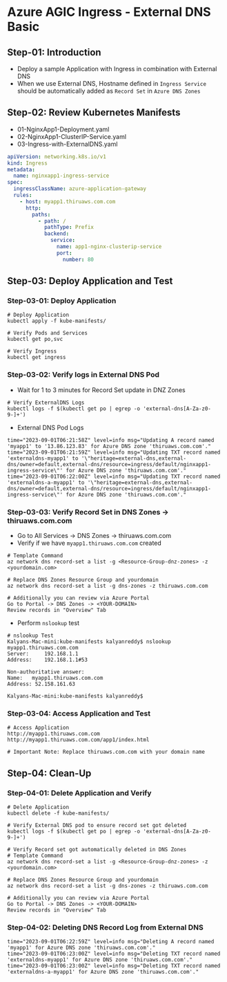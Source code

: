 # Azure AGIC Ingress - External DNS Basic

## Step-01: Introduction
- Deploy a sample Application with Ingress in combination with External DNS
- When we use External DNS, Hostname defined in `Ingress Service` should be automatically added as `Record Set` in `Azure DNS Zones`

## Step-02: Review Kubernetes Manifests
- 01-NginxApp1-Deployment.yaml
- 02-NginxApp1-ClusterIP-Service.yaml
- 03-Ingress-with-ExternalDNS.yaml
```yaml
apiVersion: networking.k8s.io/v1
kind: Ingress
metadata:
  name: nginxapp1-ingress-service
spec:
  ingressClassName: azure-application-gateway
  rules:
    - host: myapp1.thiruaws.com.com
      http:
        paths:
          - path: /
            pathType: Prefix
            backend:
              service:
                name: app1-nginx-clusterip-service
                port: 
                  number: 80
```

## Step-03: Deploy Application and Test

### Step-03-01: Deploy Application
```t
# Deploy Application
kubectl apply -f kube-manifests/

# Verify Pods and Services
kubectl get po,svc

# Verify Ingress
kubectl get ingress
```

### Step-03-02: Verify logs in External DNS Pod
- Wait for 1 to 3 minutes for Record Set update in DNZ Zones
```t
# Verify ExternalDNS Logs
kubectl logs -f $(kubectl get po | egrep -o 'external-dns[A-Za-z0-9-]+')
```
- External DNS Pod Logs
```log
time="2023-09-01T06:21:58Z" level=info msg="Updating A record named 'myapp1' to '13.86.123.83' for Azure DNS zone 'thiruaws.com.com'."
time="2023-09-01T06:21:59Z" level=info msg="Updating TXT record named 'externaldns-myapp1' to '\"heritage=external-dns,external-dns/owner=default,external-dns/resource=ingress/default/nginxapp1-ingress-service\"' for Azure DNS zone 'thiruaws.com.com'."
time="2023-09-01T06:22:00Z" level=info msg="Updating TXT record named 'externaldns-a-myapp1' to '\"heritage=external-dns,external-dns/owner=default,external-dns/resource=ingress/default/nginxapp1-ingress-service\"' for Azure DNS zone 'thiruaws.com.com'."
```

### Step-03-03: Verify Record Set in DNS Zones -> thiruaws.com.com
- Go to All Services -> DNS Zones -> thiruaws.com.com
- Verify if we have `myapp1.thiruaws.com.com` created
```t
# Template Command
az network dns record-set a list -g <Resource-Group-dnz-zones> -z <yourdomain.com>

# Replace DNS Zones Resource Group and yourdomain
az network dns record-set a list -g dns-zones -z thiruaws.com.com

# Additionally you can review via Azure Portal
Go to Portal -> DNS Zones -> <YOUR-DOMAIN>
Review records in "Overview" Tab
```
- Perform `nslookup` test
```t
# nslookup Test
Kalyans-Mac-mini:kube-manifests kalyanreddy$ nslookup  myapp1.thiruaws.com.com
Server:		192.168.1.1
Address:	192.168.1.1#53

Non-authoritative answer:
Name:	myapp1.thiruaws.com.com
Address: 52.158.161.63

Kalyans-Mac-mini:kube-manifests kalyanreddy$ 

```

### Step-03-04: Access Application and Test
```t
# Access Application
http://myapp1.thiruaws.com.com
http://myapp1.thiruaws.com.com/app1/index.html

# Important Note: Replace thiruaws.com.com with your domain name
```

## Step-04: Clean-Up
### Step-04-01: Delete Application and Verify
```t
# Delete Application
kubectl delete -f kube-manifests/

# Verify External DNS pod to ensure record set got deleted
kubectl logs -f $(kubectl get po | egrep -o 'external-dns[A-Za-z0-9-]+')

# Verify Record set got automatically deleted in DNS Zones
# Template Command
az network dns record-set a list -g <Resource-Group-dnz-zones> -z <yourdomain.com>

# Replace DNS Zones Resource Group and yourdomain
az network dns record-set a list -g dns-zones -z thiruaws.com.com

# Additionally you can review via Azure Portal
Go to Portal -> DNS Zones -> <YOUR-DOMAIN>
Review records in "Overview" Tab

```
### Step-04-02: Deleting DNS Record Log from External DNS
```log
time="2023-09-01T06:22:59Z" level=info msg="Deleting A record named 'myapp1' for Azure DNS zone 'thiruaws.com.com'."
time="2023-09-01T06:23:00Z" level=info msg="Deleting TXT record named 'externaldns-myapp1' for Azure DNS zone 'thiruaws.com.com'."
time="2023-09-01T06:23:00Z" level=info msg="Deleting TXT record named 'externaldns-a-myapp1' for Azure DNS zone 'thiruaws.com.com'."
```